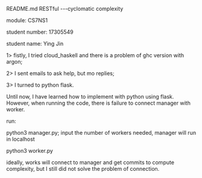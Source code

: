 README.md  RESTful ---cyclomatic complexity

module: CS7NS1

student number: 17305549

student name: Ying Jin


1> fistly, I tried cloud_haskell and there is a problem of ghc version with argon; 

2> I sent emails to ask help, but mo replies; 

3> I turned to python flask.

Until now, I have learned how to implement with python using flask. However, when running the code, there is failure to connect manager with worker. 

run:

python3 manager.py; input the number of workers needed, manager will run in localhost

python3 worker.py

ideally, works will connect to manager and get commits to compute complexity, but I still did not solve the problem of connection.